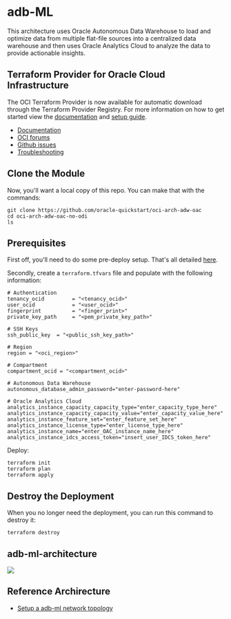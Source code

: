 # adb-ML

This architecture uses Oracle Autonomous Data Warehouse to load and optimize data from multiple flat-file sources into a centralized data warehouse and then uses Oracle Analytics Cloud to analyze the data to provide actionable insights.

## Terraform Provider for Oracle Cloud Infrastructure
The OCI Terraform Provider is now available for automatic download through the Terraform Provider Registry. 
For more information on how to get started view the [documentation](https://www.terraform.io/docs/providers/oci/index.html) 
and [setup guide](https://www.terraform.io/docs/providers/oci/guides/version-3-upgrade.html).

* [Documentation](https://www.terraform.io/docs/providers/oci/index.html)
* [OCI forums](https://cloudcustomerconnect.oracle.com/resources/9c8fa8f96f/summary)
* [Github issues](https://github.com/terraform-providers/terraform-provider-oci/issues)
* [Troubleshooting](https://www.terraform.io/docs/providers/oci/guides/guides/troubleshooting.html)

## Clone the Module
Now, you'll want a local copy of this repo. You can make that with the commands:

    git clone https://github.com/oracle-quickstart/oci-arch-adw-oac
    cd oci-arch-adw-oac-no-odi
    ls

## Prerequisites
First off, you'll need to do some pre-deploy setup.  That's all detailed [here](https://github.com/cloud-partners/oci-prerequisites).

Secondly, create a `terraform.tfvars` file and populate with the following information:

```
# Authentication
tenancy_ocid         = "<tenancy_ocid>"
user_ocid            = "<user_ocid>"
fingerprint          = "<finger_print>"
private_key_path     = "<pem_private_key_path>"

# SSH Keys
ssh_public_key  = "<public_ssh_key_path>"

# Region
region = "<oci_region>"

# Compartment
compartment_ocid = "<compartment_ocid>"

# Autonomous Data Warehouse
autonomous_database_admin_password="enter-password-here"

# Oracle Analytics Cloud
analytics_instance_capacity_capacity_type="enter_capacity_type_here"
analytics_instance_capacity_capacity_value="enter_capacity_value_here"
analytics_instance_feature_set="enter_feature_set_here"
analytics_instance_license_type="enter_license_type_here"
analytics_instance_name="enter_OAC_instance_name_here"
analytics_instance_idcs_access_token="insert_user_IDCS_token_here"

````

Deploy:

    terraform init
    terraform plan
    terraform apply

## Destroy the Deployment
When you no longer need the deployment, you can run this command to destroy it:

    terraform destroy

## adb-ml-architecture

![](./images/adb-ml.PNG)


## Reference Archirecture

- [Setup a adb-ml network topology](https://docs.oracle.com/en/solutions/data-science-environment/index.html)

